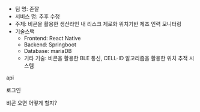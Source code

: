 - 팀 명: 존잘
- 서비스 명: 추후 수정
- 주제: 비콘을 활용한 생산라인 내 리스크 제로화 위치기반 제조 인력 모니터링
- 기술스택
  - Frontend: React Native
  - Backend: Springboot
  - Database: mariaDB
  - 기타 기술: 비콘을 활용한 BLE 통신, CELL-ID 알고리즘을 활용한 위치 추적 시스템

api

로그인



비콘 오면 어떻게 할지?